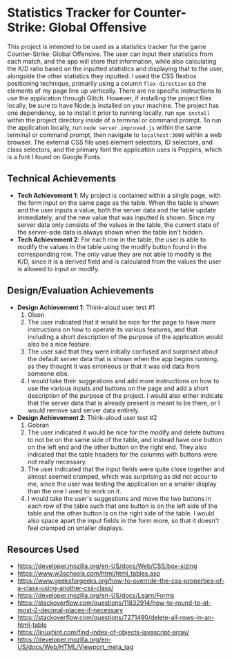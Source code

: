 # Statistics Tracker for Counter-Strike: Global Offensive
This project is intended to be used as a statistics tracker for the game Counter-Strike: Global Offensive. The user can input their statistics from each match, and the app will store that information, while also calculating the K/D ratio based on the inputted statistics and displaying that to the user, alongside the other statistics they inputted. I used the CSS flexbox positioning technique, primarily using a column `flex-direction` so the elements of my page line up vertically. There are no specific instructions to use the application through Glitch. However, if installing the project files locally, be sure to have Node.js installed on your machine. The project has one dependency, so to install it prior to running locally, run `npm install` within the project directory inside of a terminal or command prompt. To run the application locally, run `node server.improved.js` within the same terminal or command prompt, then navigate to `localhost:3000` within a web browser. The external CSS file uses element selectors, ID selectors, and class selectors, and the primary font the application uses is Poppins, which is a font I found on Google Fonts.

## Technical Achievements
- **Tech Achievement 1**: My project is contained within a single page, with the form input on the same page as the table. When the table is shown and the user inputs a value, both the server data and the table update immediately, and the new value that was inputted is shown. Since my server data only consists of the values in the table, the current state of the server-side data is always shown when the table isn't hidden.
- **Tech Achievement 2**: For each row in the table, the user is able to modify the values in the table using the modify button found in the corresponding row. The only value they are not able to modify is the K/D, since it is a derived field and is calculated from the values the user is allowed to input or modify.

## Design/Evaluation Achievements
- **Design Achievement 1**: Think-aloud user test #1
  1. Olson
  2. The user indicated that it would be nice for the page to have more instructions on how to operate its various features, and that including a short description of the purpose of the application would also be a nice feature.
  3. The user said that they were initially confused and surprised about the default server data that is shown when the app begins running, as they thought it was erroneous or that it was old data from someone else.
  4. I would take their suggestions and add more instructions on how to use the various inputs and buttons on the page and add a short description of the purpose of the project. I would also either indicate that the server data that is already present is meant to be there, or I would remove said server data entirely.
- **Design Achievement 2**: Think-aloud user test #2
  1. Gobran
  2. The user indicated it would be nice for the modify and delete buttons to not be on the same side of the table, and instead have one button on the left end and the other button on the right end. They also indicated that the table headers for the columns with buttons were not really necessary.
  3. The user indicated that the input fields were quite close together and almost seemed cramped, which was surprising as did not occur to me, since the user was testing the application on a smaller display than the one I used to work on it.
  4. I would take the user's suggestions and move the two buttons in each row of the table such that one button is on the left side of the table and the other button is on the right side of the table. I would also space apart the input fields in the form more, so that it doesn't feel cramped on smaller displays.

## Resources Used
- https://developer.mozilla.org/en-US/docs/Web/CSS/box-sizing
- https://www.w3schools.com/html/html_tables.asp
- https://www.geeksforgeeks.org/how-to-override-the-css-properties-of-a-class-using-another-css-class/
- https://developer.mozilla.org/en-US/docs/Learn/Forms
- https://stackoverflow.com/questions/11832914/how-to-round-to-at-most-2-decimal-places-if-necessary
- https://stackoverflow.com/questions/7271490/delete-all-rows-in-an-html-table
- https://linuxhint.com/find-index-of-objects-javascript-array/
- https://developer.mozilla.org/en-US/docs/Web/HTML/Viewport_meta_tag